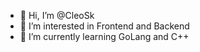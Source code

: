 - 👋 Hi, I’m @CleoSk
- 👀 I’m interested in Frontend and Backend
- 🌱 I’m currently learning GoLang and C++
